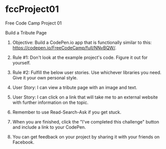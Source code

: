 # fccProject01
Free Code Camp Project 01

Build a Tribute Page

1. Objective: Build a CodePen.io app that is functionally similar to this: https://codepen.io/FreeCodeCamp/full/NNvBQW/.

2. Rule #1: Don't look at the example project's code. Figure it out for yourself.

3. Rule #2: Fulfill the below user stories. Use whichever libraries you need. Give it your own personal style.

4. User Story: I can view a tribute page with an image and text.

5. User Story: I can click on a link that will take me to an external website with further information on the topic.

6. Remember to use Read-Search-Ask if you get stuck.

7. When you are finished, click the "I've completed this challenge" button and include a link to your CodePen.

8. You can get feedback on your project by sharing it with your friends on Facebook.
